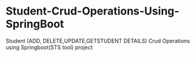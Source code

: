 # Student-Crud-Operations-Using-SpringBoot
Student  (ADD, DELETE,UPDATE,GETSTUDENT DETAILS) Crud Operations using Springboot(STS tool) project
